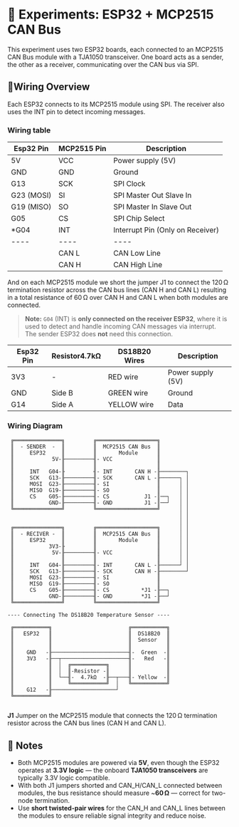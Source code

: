 # 🧪 Experiments: ESP32 + MCP2515 CAN Bus

This experiment uses two ESP32 boards, each connected to an MCP2515 CAN Bus module 
with a TJA1050 transceiver. One board acts as a sender, the other as a receiver, 
communicating over the CAN bus via SPI.


## 🔌Wiring Overview
Each ESP32 connects to its MCP2515 module using SPI. The receiver also uses the INT pin to detect incoming messages.

### Wiring table

| Esp32 Pin  | MCP2515 Pin | Description                       |
|------------|--------------|----------------------------------|
|  5V         | VCC         | Power supply (5V)                |
|  GND        | GND         | Ground                           |
|  G13        | SCK         | SPI Clock                        |
|  G23 (MOSI) | SI          | SPI Master Out Slave In          |
|  G19 (MISO) | SO          | SPI Master In Slave Out          |
|  G05        | CS          | SPI Chip Select                  |
| *G04        | INT         | Interrupt Pin (Only on Receiver) |
|     ----    |     ----    |           ----                   |             
|             | CAN L       | CAN Low  Line                    |
|             | CAN H       | CAN High Line                    |

And on each MCP2515 module we short the jumper J1 to connect the 120 Ω termination resistor across the CAN bus lines (CAN H and CAN L) resulting in a total resistance of 60 Ω over CAN H and CAN L when both modules are connected.

> **Note:** `G04` (INT) is **only connected on the receiver ESP32**, where it is used to detect and handle incoming CAN messages via interrupt.  
> The sender ESP32 does **not** need this connection.

| Esp32 Pin  | Resistor4.7kΩ | DS18B20 Wires | Description       |
| ---------- | ------------- |---------------|-------------------|
|  3V3       | -             | RED    wire   | Power supply (5V) |
|  GND       | Side B        | GREEN  wire   | Ground            |
|  G14       | Side A        | YELLOW wire   | Data              |

### Wiring Diagram

```
 ╔═══════════════╗         ╔═══════════════════╗
 ║  - SENDER  -  ║         ║  MCP2515 CAN Bus  ║
 ║     ESP32     ║         ║       Module      ║
 ║            5V-╟─────────╢- VCC              ║
 ║               ║         ║                   ║
 ║     INT   G04-╟         ╢- INT       CAN H -╟────────┐
 ║     SCK   G13-╟─────────╢- SCK       CAN L -╟──────┐ │
 ║     MOSI  G23-╟─────────╢- SI               ║      │ │
 ║     MISO  G19-╟─────────╢- SO               ║      │ │
 ║     CS    G05-╟─────────╢- CS           J1 -║──┐   │ │
 ║           GND-╟─────────╢- GND          J1 -║──┘   │ │
 ╚═══════════════╝         ╚═══════════════════╝      │ │
                                                      │ │
                                                      │ │
 ╔═══════════════╗         ╔═══════════════════╗      │ │
 ║  - RECIVER -  ║         ║  MCP2515 CAN Bus  ║      │ │
 ║     ESP32     ║         ║       Module      ║      │ │
 ║           3V3-╟         ║                   ║      │ │
 ║            5V-╟─────────╢- VCC              ║      │ │
 ║               ║         ║                   ║      │ │
 ║     INT   G04-╟─────────╢- INT       CAN L -╟──────┘ │  
 ║     SCK   G13-╟─────────╢- SCK       CAN H -╟────────┘
 ║     MOSI  G23-╟─────────╢- SI               ║
 ║     MISO  G19-╟─────────╢- SO               ║
 ║     CS    G05-╟─────────╢- CS          *J1 -╟──┐   
 ║           GND-╟─────────╢- GND         *J1 -╟──┘  
 ╚═══════════════╝         ╚═══════════════════╝

---- Connecting The DS18B20 Temperature Sensor ----

 ╔═══════════╗                        ╔═══════════╗
 ║   ESP32   ║                        ║  DS18B20  ║
 ║           ║                        ║  Sensor   ║
 ║           ║                        ║           ║
 ║    GND   -╟────────────────────────╢-  Green  -║
 ║    3V3   -╟──┬─────────────────────╢-   Red   -║
 ║           ║  │  ╔═══════════╗      ║           ║
 ║           ║  │  ║-Resistor -║      ║           ║
 ║           ║  └──╢-  4.7kΩ  -╟──┬───╢- Yellow  -║
 ║           ║     ╚═══════════╝  │   ╚═══════════╝
 ║    G12   -╟────────────────────┘
 ╚═══════════╝


```

 **J1** Jumper on the MCP2515 module that connects the 120 Ω termination resistor across the CAN bus lines (CAN H and CAN L). 

 ## 📎 Notes

- Both MCP2515 modules are powered via **5V**, even though the ESP32 operates at **3.3V logic** — the onboard **TJA1050 transceivers** are typically 3.3V logic compatible.
- With both J1 jumpers shorted and CAN_H/CAN_L connected between modules, the bus resistance should measure ~**60 Ω** — correct for two-node termination.
- Use **short twisted-pair wires** for the CAN_H and CAN_L lines between the modules to ensure reliable signal integrity and reduce noise.

 